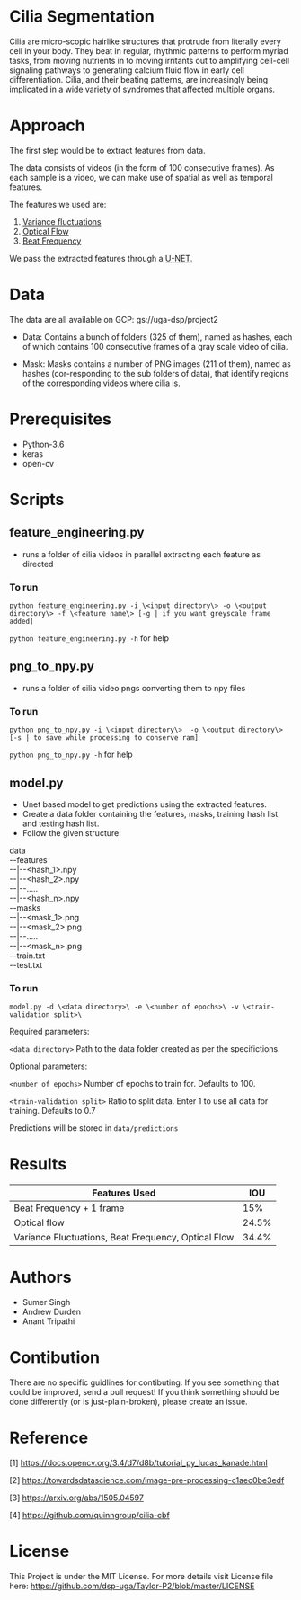 # Cilia Segmentation
Cilia are micro-scopic hairlike structures that protrude from literally every cell in your body. They beat in regular, rhythmic patterns to perform myriad tasks, from moving nutrients in to moving irritants out to amplifying cell-cell signaling pathways to generating calcium fluid flow in early cell differentiation. Cilia, and their beating patterns, are increasingly being
implicated in a wide variety of syndromes that affected multiple organs.

# Approach

The first step would be to extract features from data.

The data consists of videos (in the form of 100 consecutive frames). As each sample is a video, we can make use of spatial as well as temporal features. 

The features we used are:
1) [Variance fluctuations](https://github.com/dsp-uga/Taylor-P2/wiki/Pixel-Variance)
2) [Optical Flow](https://github.com/dsp-uga/Taylor-P2/wiki/Optical-Flow) 
3) [Beat Frequency](https://github.com/dsp-uga/Taylor-P2/wiki/Beat-Frequency)

We pass the extracted features through a [U-NET.](https://github.com/dsp-uga/Taylor-P2/wiki/Unet)

# Data
The data are all available on GCP: gs://uga-dsp/project2

* Data: Contains a bunch of folders (325 of them), named as hashes, each of which contains 100 consecutive frames of a gray scale video of cilia.

* Mask: Masks contains a number of PNG images (211 of them), named as hashes (cor-responding to the sub folders of data), that identify regions of the corresponding videos where cilia is.

# Prerequisites
* Python-3.6
* keras
* open-cv

# Scripts
## feature_engineering.py
* runs a folder of cilia videos in parallel extracting each feature as directed
### To run
`python feature_engineering.py -i \<input directory\> -o \<output directory\> -f \<feature name\> [-g | if you want greyscale frame added]`

`python feature_engineering.py -h` for help
## png_to_npy.py
* runs a folder of cilia video pngs converting them to npy files
### To run
`python png_to_npy.py -i \<input directory\>  -o \<output directory\> [-s | to save while processing to conserve ram]`

`python png_to_npy.py -h` for help


## model.py

* Unet based model to get predictions using the extracted features. 
* Create a data folder containing the features, masks, training hash list and testing hash list.
* Follow the given structure:

data  
--features  
--|--<hash_1>.npy  
--|--<hash_2>.npy  
--|--.....  
--|--<hash_n>.npy  
--masks  
--|--<mask_1>.png  
--|--<mask_2>.png  
--|--.....  
--|--<mask_n>.png  
--train.txt  
--test.txt  

### To run
`model.py -d \<data directory>\ -e \<number of epochs>\ -v \<train-validation split>\`

Required parameters:

`<data directory>` Path to the data folder created as per the specifictions.

Optional parameters:

`<number of epochs>` Number of epochs to train for. Defaults to 100.
  
`<train-validation split>` Ratio to split data. Enter 1 to use all data for training. Defaults to 0.7

Predictions will be stored in `data/predictions`

# Results

| Features Used                                       | IOU   |
|-----------------------------------------------------|-------|
| Beat Frequency + 1 frame                            | 15%   |
| Optical flow                                        | 24.5% |
| Variance Fluctuations, Beat Frequency, Optical Flow | 34.4% |


# Authors
* Sumer Singh
* Andrew Durden
* Anant Tripathi

# Contibution
There are no specific guidlines for contibuting. If you see something that could be improved, send a pull request! If you think something should be done differently (or is just-plain-broken), please create an issue.

# Reference
[1] https://docs.opencv.org/3.4/d7/d8b/tutorial_py_lucas_kanade.html

[2] https://towardsdatascience.com/image-pre-processing-c1aec0be3edf

[3] https://arxiv.org/abs/1505.04597

[4] https://github.com/quinngroup/cilia-cbf

# License

This Project is under the MIT License. For more details visit License file here: https://github.com/dsp-uga/Taylor-P2/blob/master/LICENSE
